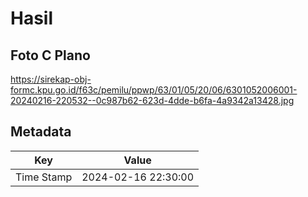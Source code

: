 # Hasil

## Foto C Plano

https://sirekap-obj-formc.kpu.go.id/f63c/pemilu/ppwp/63/01/05/20/06/6301052006001-20240216-220532--0c987b62-623d-4dde-b6fa-4a9342a13428.jpg


## Metadata

| Key        | Value               |
| ---------- | ------------------- |
| Time Stamp | 2024-02-16 22:30:00 |



